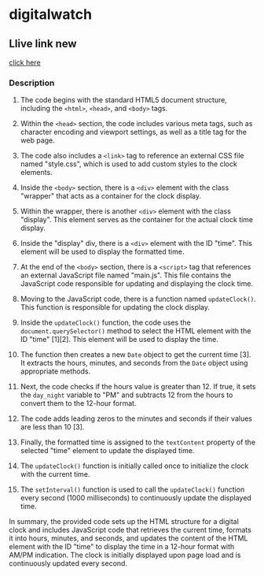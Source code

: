 # digitalwatch

## Llive link new

[click here](https://siam786.github.io/digitalwatch/)

### Description

1. The code begins with the standard HTML5 document structure, including the `<html>`, `<head>`, and `<body>` tags.

2. Within the `<head>` section, the code includes various meta tags, such as character encoding and viewport settings, as well as a title tag for the web page.

3. The code also includes a `<link>` tag to reference an external CSS file named "style.css", which is used to add custom styles to the clock elements.

4. Inside the `<body>` section, there is a `<div>` element with the class "wrapper" that acts as a container for the clock display.

5. Within the wrapper, there is another `<div>` element with the class "display". This element serves as the container for the actual clock time display.

6. Inside the "display" div, there is a `<div>` element with the ID "time". This element will be used to display the formatted time.

7. At the end of the `<body>` section, there is a `<script>` tag that references an external JavaScript file named "main.js". This file contains the JavaScript code responsible for updating and displaying the clock time.

8. Moving to the JavaScript code, there is a function named `updateClock()`. This function is responsible for updating the clock display.

9. Inside the `updateClock()` function, the code uses the `document.querySelector()` method to select the HTML element with the ID "time" [1][2]. This element will be used to display the time.

10. The function then creates a new `Date` object to get the current time [3]. It extracts the hours, minutes, and seconds from the `Date` object using appropriate methods.

11. Next, the code checks if the hours value is greater than 12. If true, it sets the `day_night` variable to "PM" and subtracts 12 from the hours to convert them to the 12-hour format.

12. The code adds leading zeros to the minutes and seconds if their values are less than 10 [3].

13. Finally, the formatted time is assigned to the `textContent` property of the selected "time" element to update the displayed time.

14. The `updateClock()` function is initially called once to initialize the clock with the current time.

15. The `setInterval()` function is used to call the `updateClock()` function every second (1000 milliseconds) to continuously update the displayed time.

In summary, the provided code sets up the HTML structure for a digital clock and includes JavaScript code that retrieves the current time, formats it into hours, minutes, and seconds, and updates the content of the HTML element with the ID "time" to display the time in a 12-hour format with AM/PM indication. The clock is initially displayed upon page load and is continuously updated every second.
